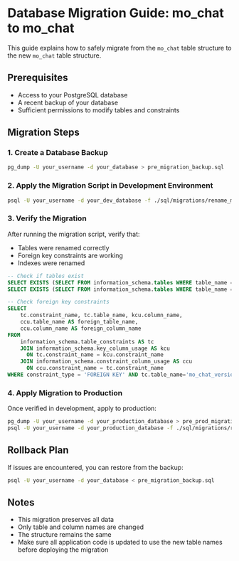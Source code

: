 # Database Migration Guide: mo_chat to mo_chat

This guide explains how to safely migrate from the `mo_chat` table structure to the new `mo_chat` table structure.

## Prerequisites

- Access to your PostgreSQL database
- A recent backup of your database
- Sufficient permissions to modify tables and constraints

## Migration Steps

### 1. Create a Database Backup

```bash
pg_dump -U your_username -d your_database > pre_migration_backup.sql
```

### 2. Apply the Migration Script in Development Environment

```bash
psql -U your_username -d your_dev_database -f ./sql/migrations/rename_mo_content_to_mo_chat.sql
```

### 3. Verify the Migration

After running the migration script, verify that:
- Tables were renamed correctly
- Foreign key constraints are working
- Indexes were renamed

```sql
-- Check if tables exist
SELECT EXISTS (SELECT FROM information_schema.tables WHERE table_name = 'mo_chat');
SELECT EXISTS (SELECT FROM information_schema.tables WHERE table_name = 'mo_chat_version');

-- Check foreign key constraints
SELECT
    tc.constraint_name, tc.table_name, kcu.column_name,
    ccu.table_name AS foreign_table_name,
    ccu.column_name AS foreign_column_name
FROM
    information_schema.table_constraints AS tc
    JOIN information_schema.key_column_usage AS kcu
      ON tc.constraint_name = kcu.constraint_name
    JOIN information_schema.constraint_column_usage AS ccu
      ON ccu.constraint_name = tc.constraint_name
WHERE constraint_type = 'FOREIGN KEY' AND tc.table_name='mo_chat_version';
```

### 4. Apply Migration to Production

Once verified in development, apply to production:

```bash
pg_dump -U your_username -d your_production_database > pre_prod_migration_backup.sql
psql -U your_username -d your_production_database -f ./sql/migrations/rename_mo_content_to_mo_chat.sql
```

## Rollback Plan

If issues are encountered, you can restore from the backup:

```bash
psql -U your_username -d your_database < pre_migration_backup.sql
```

## Notes

- This migration preserves all data
- Only table and column names are changed
- The structure remains the same
- Make sure all application code is updated to use the new table names before deploying the migration
